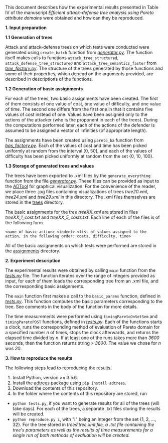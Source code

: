 This document describes how the experimental results presented in
Table IV of the manuscript *Efficient attack–defense tree analysis using Pareto
attribute domains* were obtained and how can they be reproduced.

**1. Input preparation**

**1.1 Generation of trees**

Attack and attack-defense trees on which tests were conducted were generated
using `create_batch` function from [*generator.py*](./generator.py). The function itself makes calls
to functions `attack_tree_structured`, `attack_defense_tree_structured` and
`attack_tree_semantics_faster` from [*tree_factory.py*](./tree_factory.py). The structure of the trees generated by those functions
and some of their properties, which depend on the arguments provided, are described in descriptions of the functions.

**1.2 Generation of basic assignments**

For each of the trees, two basic assignments have been created. The first
of them consists of one value of cost, one value of difficulty, and one
value of time. The second one differs from the first one in that it contains
five values of cost instead of one. Values have been assigned only to the
actions of the attacker (who is the proponent in each of the trees). During
the computations performed later, each of the actions of the defender is assumed
to be assigned a vector of infinities (of appropriate length).

The assignments have been created using `pareto_ba` function from [*bas_factory.py*](./bas_factory.py).
Each of the values of cost and time has been picked uniformly at random from
the interval [0, 50], and each of the values of difficulty has been picked uniformly
at random from the set {0, 10, 100}.

**1.3 Storage of generated trees and values**

The trees have been exported to .xml files by the `generate_everything` function from
the file [*generator.py*](./generator.py). These files can be provided as input to
the [ADTool](https://satoss.uni.lu/members/piotr/adtool/) for graphical visualization.
For the convenience of the reader, we place three .jpg files containing
visualizations of trees *tree20.xml*, *tree24.xml* and *tree29.xml* in this directory.
The .xml files themselves are stored in the [trees](./trees) directory.

The basic assignments for the tree *treeXX.xml* are stored in files *treeXX_1_cost.txt*
and *treeXX_5_costs.txt*. Each line of each of the files is of the following form.

```
<name of basic action> <indent> <list of values assigned to the action, in the following order: costs, difficulty, time>
```

All of the basic assignments on which tests were performed are stored in the [assignments](./assignments) directory.

**2. Experiment description**

The experimental results were obtained by calling `main` function from the
[*tests.py*](./tests.py) file. The function iterates over the range of integers provided
as input, for each of them loads the corresponding tree from an .xml file,
and the corresponding basic assignments.

The `main` function first makes a call to the `basic_params` function,
defined in [*tests.py*](./tests.py). This function computes the basic parameters corresponding
to the tree. See comments in the body of the function for more details.

The time measurements were performed using `timingParetoOnSetSem`
and `timingParetoPOST` functions, defined in [*tests.py*](./tests.py). Each of the functions
starts a clock, runs the corresponding method of evaluation of Pareto domain for a
specified number *n* of times, stops the clock afterwards, and returns the elapsed time
divided by *n*. If at least one of the runs takes more than *3600* seconds, then the function
returns string *> 3600*. The value we chose for *n* was *20*.


**3. How to reproduce the results**

The following steps lead to reproducing the results.

1. Install Python, version >= 3.5.6.
2. Install the [adtrees](https://github.com/wwidel/adtrees) package using `pip install adtrees`.
3. Download the contents of this repository.
4. In the folder where the contents of this repository are stored, run
  * `python tests.py`, if you want to generate results for all of the trees (will take days). For each of the trees, a separate .txt files storing the results will be created.
  * `python reproduce.py i`, with "i" being an integer from the set {1, 2, ..., 32}. For the tree stored in *trees\tree<i>.xml* file, a .txt file containing the tree's parameters as well as the results of time measurements for a single run of both methods of evaluation will be created.
